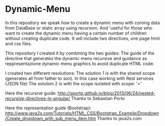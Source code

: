# Dynamic-Menu
In this repository we speak how to create a dynamic menu with coming data from DataBase or static array using recursion.
And 'useful for those who want to create the dynamic menu having a certain number of children without creating duplicate code.
It will include two directives, one page html and css files.

This repository I created it by combining the two guides:
The guide of the directive that generates the dynamic menu recursive and guidance as reppresentazione dynamic menu graphics to avoid duplicate HTML code.

I created two different resolutions:
The solution 1 is with the shared scope (generates all from father to son). In this case working with Rest services (JSON file)
The solution 2 is with the scope isolated with scope: '='

Here the recursive guide:
http://sporto.github.io/blog/2013/06/24/nested-recursive-directives-in-angular/
Thanks to Sebastian Porto

Here the representation guide (Bootstrap):
http://www.java2s.com/Tutorials/HTML_CSS/Bootstrap_Example/Dropdown/Create_dropdown_with_sub_menu_item.htm
Thanks to java2s.com
